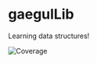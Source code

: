 # gaegulLib
Learning data structures!

![Coverage](https://img.shields.io/codecov/c/github/Mjkim-Programming/GaegulLib-Datastructure.svg)